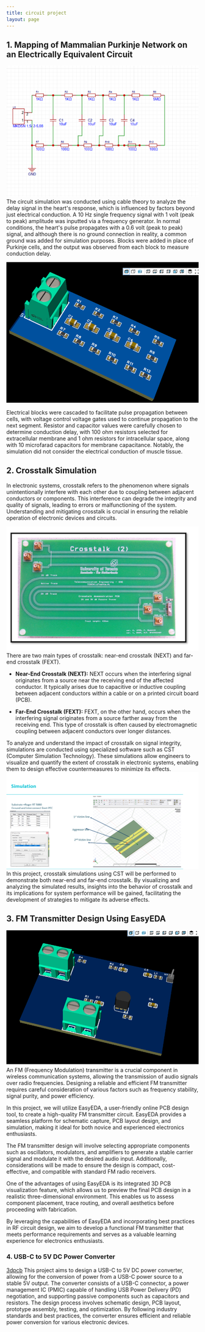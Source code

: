 ```yaml
---
title: circuit project
layout: page
---
```


## 1. Mapping of Mammalian Purkinje Network on an Electrically Equivalent Circuit
![PCB Front Image](https://github.com/Khandoker09/Circuit_profile_khandoker/blob/main/project/purkinji%20circuit/schematic.PNG)
The circuit simulation was conducted using cable theory to analyze the delay signal in the heart's response, which is influenced by factors beyond just electrical conduction. A 10 Hz single frequency signal with 1 volt (peak to peak) amplitude was inputted via a frequency generator. In normal conditions, the heart's pulse propagates with a 0.6 volt (peak to peak) signal, and although there is no ground connection in reality, a common ground was added for simulation purposes. Blocks were added in place of Purkinje cells, and the output was observed from each block to measure conduction delay.

![PCB](https://github.com/Khandoker09/Circuit_profile_khandoker/blob/main/project/purkinji%20circuit/3d%20pb.PNG)

Electrical blocks were cascaded to facilitate pulse propagation between cells, with voltage control voltage gates used to continue propagation to the next segment. Resistor and capacitor values were carefully chosen to determine conduction delay, with 100 ohm resistors selected for extracellular membrane and 1 ohm resistors for intracellular space, along with 10 microfarad capacitors for membrane capacitance. Notably, the simulation did not consider the electrical conduction of muscle tissue.



## 2. Crosstalk Simulation

In electronic systems, crosstalk refers to the phenomenon where signals unintentionally interfere with each other due to coupling between adjacent conductors or components. This interference can degrade the integrity and quality of signals, leading to errors or malfunctioning of the system. Understanding and mitigating crosstalk is crucial in ensuring the reliable operation of electronic devices and circuits.

![Near-End Crosstalk Simulation](https://github.com/Khandoker09/Circuit_profile_khandoker/blob/main/project/cstcrosstalk/ck.PNG)
There are two main types of crosstalk: near-end crosstalk (NEXT) and far-end crosstalk (FEXT). 

- **Near-End Crosstalk (NEXT):** NEXT occurs when the interfering signal originates from a source near the receiving end of the affected conductor. It typically arises due to capacitive or inductive coupling between adjacent conductors within a cable or on a printed circuit board (PCB).

- **Far-End Crosstalk (FEXT):** FEXT, on the other hand, occurs when the interfering signal originates from a source farther away from the receiving end. This type of crosstalk is often caused by electromagnetic coupling between adjacent conductors over longer distances.

To analyze and understand the impact of crosstalk on signal integrity, simulations are conducted using specialized software such as CST (Computer Simulation Technology). These simulations allow engineers to visualize and quantify the extent of crosstalk in electronic systems, enabling them to design effective countermeasures to minimize its effects.
![Far-End Crosstalk Simulation](https://github.com/Khandoker09/Circuit_profile_khandoker/blob/main/project/cstcrosstalk/cksim.PNG)
In this project, crosstalk simulations using CST will be performed to demonstrate both near-end and far-end crosstalk. By visualizing and analyzing the simulated results, insights into the behavior of crosstalk and its implications for system performance will be gained, facilitating the development of strategies to mitigate its adverse effects.

## 3. FM Transmitter Design Using EasyEDA

![3D PCB Visualization](https://github.com/Khandoker09/Circuit_profile_khandoker/blob/main/project/fm%20tranmmitter/3dfmtransmit.PNG)
An FM (Frequency Modulation) transmitter is a crucial component in wireless communication systems, allowing the transmission of audio signals over radio frequencies. Designing a reliable and efficient FM transmitter requires careful consideration of various factors such as frequency stability, signal purity, and power efficiency.

In this project, we will utilize EasyEDA, a user-friendly online PCB design tool, to create a high-quality FM transmitter circuit. EasyEDA provides a seamless platform for schematic capture, PCB layout design, and simulation, making it ideal for both novice and experienced electronics enthusiasts.

The FM transmitter design will involve selecting appropriate components such as oscillators, modulators, and amplifiers to generate a stable carrier signal and modulate it with the desired audio input. Additionally, considerations will be made to ensure the design is compact, cost-effective, and compatible with standard FM radio receivers.

One of the advantages of using EasyEDA is its integrated 3D PCB visualization feature, which allows us to preview the final PCB design in a realistic three-dimensional environment. This enables us to assess component placement, trace routing, and overall aesthetics before proceeding with fabrication.

By leveraging the capabilities of EasyEDA and incorporating best practices in RF circuit design, we aim to develop a functional FM transmitter that meets performance requirements and serves as a valuable learning experience for electronics enthusiasts.

### 4. USB-C to 5V DC Power Converter
[3dpcb](https://github.com/Khandoker09/Circuit_profile_khandoker/blob/main/project/usbc%20to%205%20volt/3d_usbc_5v.PNG)
This project aims to design a USB-C to 5V DC power converter, allowing for the conversion of power from a USB-C power source to a stable 5V output. The converter consists of a USB-C connector, a power management IC (PMIC) capable of handling USB Power Delivery (PD) negotiation, and supporting passive components such as capacitors and resistors. The design process involves schematic design, PCB layout, prototype assembly, testing, and optimization. By following industry standards and best practices, the converter ensures efficient and reliable power conversion for various electronic devices.


